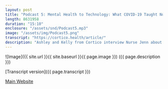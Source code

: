 ```yaml
---
layout: post
title: "Podcast 5: Mental Health to Technology: What COVID-19 Taught Nurse Jenn"
length: 8631958
duration: "15:10"
enclosure: "/assets/snd/Podcast5.mp3"
image: "/assets/img/Podcast5.png"
transcript: "https://cortico.health/article/"
description: "Ashley and Kelly from Cortico interview Nurse Jenn about COVID-19, technology currently used in hospitals and how future technology could benefit healthcare workers and patients."
---
```

![Image]({{ site.url }}{{ site.baseurl }}{{ page.image }})
({{ page.description }})

[Transcript version]({{ page.transcript }})

[Main Website](https://cortico.health)